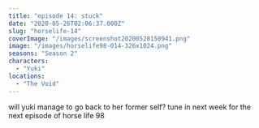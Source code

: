 ```yaml
---
title: "episode 14: stuck"
date: "2020-05-26T02:06:37.000Z"
slug: "horselife-14"
coverImage: "/images/screenshot20200528150941.png"
image: "/images/horselife98-014-326x1024.png"
seasons: "Season 2"
characters:
  - "Yuki"
locations:
  - "The Void"
---
```


will yuki manage to go back to her former self? tune in next week for the next episode of horse life 98
